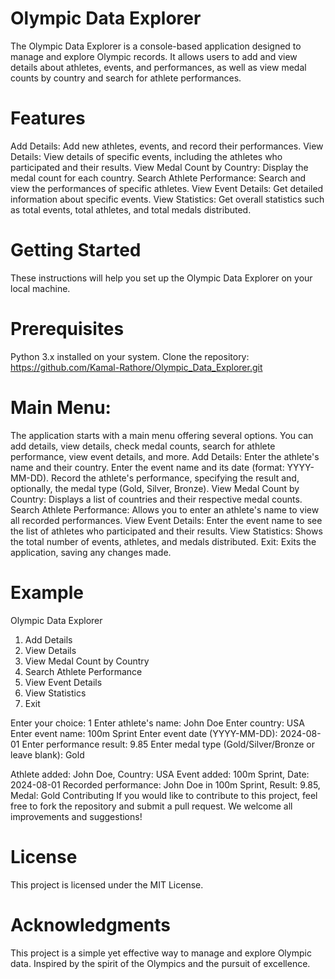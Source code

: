 # Olympic Data Explorer
The Olympic Data Explorer is a console-based application designed to manage and explore Olympic records. It allows users to add and view details about athletes, events, and performances, as well as view medal counts by country and search for athlete performances.

# Features
Add Details: Add new athletes, events, and record their performances.
View Details: View details of specific events, including the athletes who participated and their results.
View Medal Count by Country: Display the medal count for each country.
Search Athlete Performance: Search and view the performances of specific athletes.
View Event Details: Get detailed information about specific events.
View Statistics: Get overall statistics such as total events, total athletes, and total medals distributed.

# Getting Started
These instructions will help you set up the Olympic Data Explorer on your local machine.

# Prerequisites
Python 3.x installed on your system.
Clone the repository: https://github.com/Kamal-Rathore/Olympic_Data_Explorer.git
# Main Menu:
The application starts with a main menu offering several options.
You can add details, view details, check medal counts, search for athlete performance, view event details, and more.
Add Details:
Enter the athlete's name and their country.
Enter the event name and its date (format: YYYY-MM-DD).
Record the athlete's performance, specifying the result and, optionally, the medal type (Gold, Silver, Bronze).
View Medal Count by Country:
Displays a list of countries and their respective medal counts.
Search Athlete Performance:
Allows you to enter an athlete's name to view all recorded performances.
View Event Details:
Enter the event name to see the list of athletes who participated and their results.
View Statistics:
Shows the total number of events, athletes, and medals distributed.
Exit:
Exits the application, saving any changes made.
# Example
Olympic Data Explorer
1. Add Details
2. View Details
3. View Medal Count by Country
4. Search Athlete Performance
5. View Event Details
6. View Statistics
7. Exit

Enter your choice: 1
Enter athlete's name: John Doe
Enter country: USA
Enter event name: 100m Sprint
Enter event date (YYYY-MM-DD): 2024-08-01
Enter performance result: 9.85
Enter medal type (Gold/Silver/Bronze or leave blank): Gold

Athlete added: John Doe, Country: USA
Event added: 100m Sprint, Date: 2024-08-01
Recorded performance: John Doe in 100m Sprint, Result: 9.85, Medal: Gold
Contributing
If you would like to contribute to this project, feel free to fork the repository and submit a pull request. We welcome all improvements and suggestions!

# License
This project is licensed under the MIT License.

# Acknowledgments
This project is a simple yet effective way to manage and explore Olympic data.
Inspired by the spirit of the Olympics and the pursuit of excellence.
